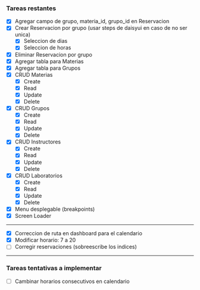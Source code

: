 ### Tareas restantes
- [x] Agregar campo de grupo, materia_id, grupo_id en Reservacion
- [x] Crear Reservacion por grupo (usar steps de daisyui en caso de no ser unica)
  - [x] Seleccion de dias
  - [x] Seleccion de horas
- [x] Eliminar Reservacion por grupo
- [x] Agregar tabla para Materias
- [x] Agregar tabla para Grupos
- [x] CRUD Materias
  - [x] Create
  - [x] Read
  - [x] Update
  - [x] Delete
- [x] CRUD Grupos
  - [x] Create
  - [x] Read
  - [x] Update
  - [x] Delete
- [x] CRUD Instructores
    - [x] Create
    - [x] Read
    - [x] Update
    - [x] Delete
- [x] CRUD Laboratorios
    - [x] Create
    - [x] Read
    - [x] Update
    - [x] Delete
- [x] Menu desplegable (breakpoints)
- [x] Screen Loader
---
- [x] Correccion de ruta en dashboard para el calendario
- [x] Modificar horario: 7 a 20
- [ ] Corregir reservaciones (sobreescribe los indices)
---
### Tareas tentativas a implementar
- [ ] Cambinar horarios consecutivos en calendario
